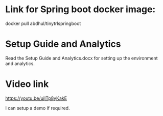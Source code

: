 # Link for Spring boot docker image:
docker pull abdhul/tinytrlspringboot
# Setup Guide and Analytics
Read the Setup Guide and Analytics.docx for setting up the environment and analytics.
# Video link
https://youtu.be/ujITp8yKakE

I can setup a demo if required.
